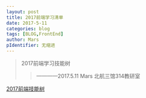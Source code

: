```yaml
---
layout: post
title: 2017前端学习清单
date: 2017-5-11
categories: blog
tags: [BLOG,FrontEnd]
author: Mars
pIdentifier: 无缩进
---
```

> 2017前端学习技能树
>> ————2017.5.11 Mars 北航三馆314教研室

[2017前端技能树](/assets/pics/blogPics/2017qiandaun.png)